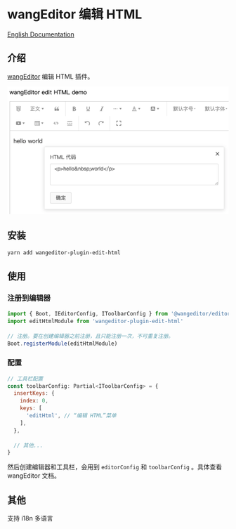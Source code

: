 # wangEditor 编辑 HTML

[English Documentation](./README-en.md)

## 介绍

[wangEditor](https://www.wangeditor.com/) 编辑 HTML 插件。

![](./_img/demo.png)

## 安装

```shell
yarn add wangeditor-plugin-edit-html
```

## 使用

### 注册到编辑器

```js
import { Boot, IEditorConfig, IToolbarConfig } from '@wangeditor/editor'
import editHtmlModule from 'wangeditor-plugin-edit-html'

// 注册。要在创建编辑器之前注册，且只能注册一次，不可重复注册。
Boot.registerModule(editHtmlModule)
```

### 配置

```js
// 工具栏配置
const toolbarConfig: Partial<IToolbarConfig> = {
  insertKeys: {
    index: 0,
    keys: [
      'editHtml', // “编辑 HTML”菜单
    ],
  },

  // 其他...
}
```

然后创建编辑器和工具栏，会用到 `editorConfig` 和 `toolbarConfig` 。具体查看 wangEditor 文档。

## 其他

支持 i18n 多语言
